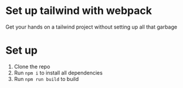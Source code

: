 # Set up tailwind with webpack

Get your hands on a tailwind project without setting up all that garbage

# Set up

1. Clone the repo
2. Run `npm i` to install all dependencies
3. Run `npm run build` to build